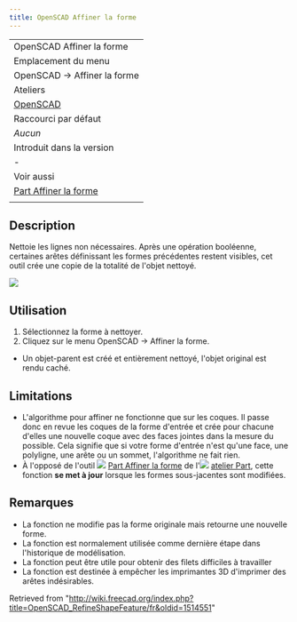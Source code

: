 ```yaml
---
title: OpenSCAD Affiner la forme
---
```

|  |
| --- |
| OpenSCAD Affiner la forme |
| Emplacement du menu |
| OpenSCAD → Affiner la forme |
| Ateliers |
| [OpenSCAD](/OpenSCAD_Workbench/fr "OpenSCAD Workbench/fr") |
| Raccourci par défaut |
| *Aucun* |
| Introduit dans la version |
| - |
| Voir aussi |
| [Part Affiner la forme](/Part_RefineShape "Part RefineShape") |
|  |

## Description

Nettoie les lignes non nécessaires. Après une opération booléenne, certaines arêtes définissant les formes précédentes restent visibles, cet outil crée une copie de la totalité de l'objet nettoyé.

![](/images/PartRefineShape_it.png)

## Utilisation

1. Sélectionnez la forme à nettoyer.
2. Cliquez sur le menu OpenSCAD → Affiner la forme.

* Un objet-parent est créé et entièrement nettoyé, l'objet original est rendu caché.

## Limitations

* L'algorithme pour affiner ne fonctionne que sur les coques. Il passe donc en revue les coques de la forme d'entrée et crée pour chacune d'elles une nouvelle coque avec des faces jointes dans la mesure du possible. Cela signifie que si votre forme d'entrée n'est qu'une face, une polyligne, une arête ou un sommet, l'algorithme ne fait rien.
* À l'opposé de l'outil ![](/images/Part_RefineShape.svg) [Part Affiner la forme](/Part_RefineShape/fr "Part RefineShape/fr") de l'![](/images/Workbench_Part.svg) [atelier Part](/Part_Workbench/fr "Part Workbench/fr"), cette fonction **se met à jour** lorsque les formes sous-jacentes sont modifiées.

## Remarques

* La fonction ne modifie pas la forme originale mais retourne une nouvelle forme.
* La fonction est normalement utilisée comme dernière étape dans l'historique de modélisation.
* La fonction peut être utile pour obtenir des filets difficiles à travailler
* La fonction est destinée à empêcher les imprimantes 3D d'imprimer des arêtes indésirables.

Retrieved from "<http://wiki.freecad.org/index.php?title=OpenSCAD_RefineShapeFeature/fr&oldid=1514551>"